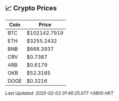 ## 📈 Crypto Prices

| Coin | Price |
| ---- | ----- |
| BTC | $102142.7919 |
| ETH | $3255.2432 |
| BNB | $668.3937 |
| CRV | $0.7387 |
| ARB | $0.6179 |
| OKB | $52.3165 |
| DOGE | $0.3216 |

_Last Updated: 2025-02-02 01:46:25.077 +0800 HKT_